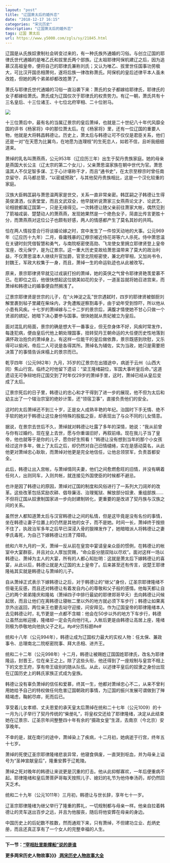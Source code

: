 ```yaml
---
layout: "post"
title: "辽国萧太后的婚外恋"
date: "2018-12-17 16:15"
categories: "宋元历史"
description: "辽国萧太后的婚外恋"
tags: 辽国 萧太后
url: https://www.y5000.com/zgls/sy/21845.html
---
```






辽国是从氏族奴隶制社会转变过来的，有一种氏族外通婚的习俗。与创立辽国的耶律氏世代通婚的是唯乙氏和拔里氏两个部族。辽太祖耶律阿保机建辽之后，因为追慕汉高祖皇帝，便将自己的耶律氏兼称刘氏；又认为唯乙、拔里世任国事功劳极大，可比汉开国丞相萧何，遂将后族一律改称萧氏。阿保机的皇后述律平本人虽未改姓，但她的两个弟弟却都改姓萧了。

萧氏与耶律氏世代通婚的习俗一直沿袭下来：萧氏的女子都嫁给耶律氏，耶律氏的女子都嫁给萧氏。萧氏成为辽国仅次于耶律氏的权贵势力。有辽一朝，萧氏共有十三名皇后、十三位诸王、十七位北府宰相、二十位驸马。

![](https://img.y5000.com/uploads/allimg/170524/8-1F524095005420.jpg)

十三位萧后中，最有名的当属辽景宗的皇后萧绰，也就是二十世纪八十年代风靡全国的评书《杨家将》中的那位萧太后。在《杨家将》里，还有一位辽国的重要人物，他就是大将韩昌韩德让。历史上，萧太后与韩德让可不仅仅是君臣关系，他们还是一对“在天愿为比翼鸟，在地愿为连理枝”的生死恋人，如若不信，且听我细细道来。

萧绰的乳名叫萧燕燕，公元953年（辽应历三年）出生于契丹贵族家庭。她的母亲是燕国大长公主（辽太宗的第二个女儿），父亲萧思温家族在朝中世代为官。萧思温其人不仅足智多谋、工于心计堪称干才，而且“通书史”，在太宗至穆宗时曾任南京留守、兵马都总管，“以密威预政”，与其他契丹贵族相比，这是一个汉化较重的家庭。

汉族大臣韩匡嗣与萧思温两家是世交，关系一直非常亲密。韩匡嗣之子韩德让生得英俊潇洒，仪表堂堂，而且文武双全，他早就听说萧家三女燕燕论文才、论武艺、论相貌都属辽国第一，只是无缘得见。一次韩德让随父亲前往萧家大帐，偶然见到了箭袖戎装、楚楚动人的萧燕燕，发现她果然是一个绝色女子，简直比传言更胜十分，而萧燕燕对这位公子也颇有好感，两人的情感都产生了莫名其妙的共鸣。

恰在两人情投意合行将谈婚论嫁之时，宫中发生了一件惊天动地的大事。公元969年（辽应历十九年）二月，昏庸残暴的辽穆宗被近侍花哥等六人杀死。侍中萧思温在关键时刻凭借智慧和勇气，与南院枢密使高勋、飞龙使女里拥立耶律贤登上皇帝宝座，改元保宁，是为辽景宗。这一重大历史变故给萧思温带来了莫大的政治利益，不仅萧思温本人继续升官加爵，官至北院枢密使，兼北府宰相，又加尚书令，封魏王，军政大权集于一身，而且，萧绰一生的命运轨迹也从此被改写。

原来，景宗耶律贤早就见过戎装打扮的萧绰，她的英侠之气曾令耶律贤艳羡爱慕不已。在即位之后，他很快想起这位貌美如花的女子，一道圣旨就将她召进宫来，而萧绰和韩德让的婚事便自然搁浅了。

辽景宗耶律贤是世宗的儿子，在“火神淀之乱”世宗遇弑时，四岁的耶律贤被御厨刘解里裹到毡子里藏在柴垛内，才免遭叛逆察割毒手，由于幼年受到惊吓，所以他从小患有风疾。十七岁的萧绰嫁与二十二岁的景宗后，满腹才情使她不甘心只做一个贤淑的嫔妃，她暗下决心要参与国事。很快她就从贵妃被立为皇后。

面对混乱的局面，景宗的确是想大干一番事业，但无奈身体不好，风疾时常发作，每逢犯病，便由皇后代他上朝处理国事，扭转契丹王朝命运的大任便历史性地落到满怀政治抱负的萧绰身上。有这样一位能干的皇后做依靠，景宗既感到欣慰，又乐得可以偷闲，帝后二人可说是各得其所。萧绰名为辅佐，实为当政，她只是需要把决策了的事情告诉床榻上的景宗而已。

乾亨四年（公元982年）九月，35岁的辽景宗在出猎途中，病逝于云州（山西大同）焦山行宫。临终之时他留下遗诏：“梁王隆绪嗣位，军国大事听皇后命。”这道遗诏无可争辩地将辽国交到了时年仅29岁的萧绰手里，这时，萧绰已经从皇后变成了太后。

辽景宗死后的日子里，韩德让的忠心和才干得到了进一步的展现，他不但为太后和幼主出了一个辖治宗室的绝妙计策，还“领宿卫事”，直接负责他们的安全。

这时的太后萧绰还不到三十岁，正是女人成熟丰艳的年纪。治国时下手无情、绝不手软的她对于韩德让这位身份特殊的股肱之臣，却表现出了与众不同的儿女情意。

据说，在景宗去世后不久，萧绰就对韩德让吐露了多年的深情，她说：“我从前曾与你有过婚约，现在皇上去世，愿与你重谐旧好，再叙前缘。现在我儿子当了皇帝，他也就等于是你的儿子，愿你好生照看！”韩德让没有想到当年的那个小女孩经过这许多年，做上了太后之后，却仍然对自己旧情缱绻，实在是感动莫名，从此他更对萧绰忠心耿耿，而萧绰对他更是完全地信任，让他总领禁军，负责首都安全。

此后，韩德让出入宫帐，与萧绰情同夫妻，他们之间愈燃愈旺的旧情，并没有瞒着任何人，出则同车，入则共帐，就连接见外国使臣的时候都不避忌。

也许是因了韩德让的原因，萧绰对辽国的制度和风俗进行了一系列大刀阔斧的改革。这些改革包括奖励农耕、倡导廉洁、治理冤狱、解放部分奴隶、重组部族……不但将辽国从奴隶制国家进一步向封建制转化，更重要的是改进了契丹族与汉族之间的关系。

虽然世人都知道萧太后与汉官韩德让之间的私情，但是这毕竟是没有名份的事情，坐在韩德让妻子位置上的仍然是其他的女子，而不是她。时间一长，萧绰终于按捺不住了，执政治军多年之后早已深浸入骨的狠辣发作了，她暗暗派人将韩德让之妻李氏毒死，为自己下嫁韩德让扫清了障碍。

统和六年九月的一天，萧绰一反从前在皇宫中宴请皇亲众臣的惯例，在韩德让的帐室中大宴群臣，并且对众人厚加赏赐，“命众臣分朋双陆以尽欢”。面对这样一场以韩德让、萧绰为主人的大宴，所有的人都心知肚明：这就是萧太后下嫁韩德让的喜宴，从此以后，韩德让就是大辽国的太上皇帝了。后来甚至还有传言，说楚王耶律隆祐其实就是韩德让与萧绰的儿子。

自从萧绰正式表示下嫁韩德让之后，对于韩德让的“继父”身份，辽圣宗耶律隆绪不但毫无反感，而且还对韩德让有着发自内心的尊敬和父子般的感情。他每天都让自己的两个弟弟隆庆和隆祐（萧绰四子中排行最幼的耶律郑哥早夭）去向韩德让问候起居，而且让他们在离韩德让寝帐二里以外的地方就必须下车步行；韩德让如果离京外出返回，两位亲王也要去站守迎接，问安拜见。作为辽国皇帝的耶律隆绪本人去见韩德让时，礼节更是一点都不含糊：他会在50步以外的地方下车步行，韩德让虽然出帐迎接，隆绪却一定会先向他行礼，入帐后更是由韩德让高居上座，隆绪则极为恭敬地向他执父子之礼。#p#分页标题#e#

统和十八年（公元994年），韩德让成为辽国权力最大的实权人物：任太保、兼政事令、总理南北二院枢密院事、拜大丞相、进齐王。

统和二十二年（公元998年）十二月，韩德让被赐姓辽国国姓耶律氏，改名为耶律隆运，封晋王，位在亲王之上。除了这些头衔，他还得到了一座规制与皇宫不相上下的文忠王府，享有帝王级别的随从队伍。从此，以述律平皇后的奴隶之身份出现在辽国历史上的韩氏家族正式成为皇族。

韩德让没有辜负萧绰的信任和爱慕，终其一生，他都对萧绰忠心不二，从来不曾利用她给予自己的特权做任何危害辽国朝政的事情，为辽国的振兴发展可谓做到了殚精竭虑，鞠躬尽瘁，死而后已。

享受着儿女孝顺、丈夫恩爱的承天皇太后萧绰在统和二十七年（公元1009）的十一月为儿子举行了契丹传统的“柴册礼”，将皇权交还给了耶律隆绪，决定从此结束她在辽景宗、辽圣宗年间整整四十年有余的“摄政女皇”生涯，去南京（今北京）安享晚年。

不幸的是，就在南行的途中，萧绰染上了疾病，十二月初，她病逝于行宫，终年五十七岁。

萧绰的死使辽圣宗耶律隆绪悲哀异常，他寝食俱废，一直哭到呕血，并为母亲上谥号为“圣神宣献皇后”，隆重安葬于辽乾陵。

萧绰之死对晚年的韩德让来说更是沉重的打击。他从此抑郁寡欢，一年后便重病不起。耶律隆绪和皇后萧菩萨哥每天按照儿子、媳妇的礼节为他侍奉汤药，却仍然回天乏术。

统和二十九年（公元1011年）三月初，韩德让与世长辞，享年七十一岁。

辽圣宗耶律隆绪为继父举行了隆重的葬礼，一切规制都与母亲一样。他亲自拉着韩德让的灵车送出百步之远，并且为他服丧，随后将他安葬在母亲的身边。

中国历史上的后妃数不胜数，然而通观下来，只有萧绰，不但建功立业、彪炳史册，而且还真正享有了一个女人的完整幸福的人生。

* * *

**下一节：[“宰相肚里能撑船”说的是谁](https://www.y5000.com/zgls/sy/21846.html)**

**更多两宋历史人物故事》》》[ 两宋历史人物故事大全](https://www.y5000.com/zgls/sy/21871.html)**
